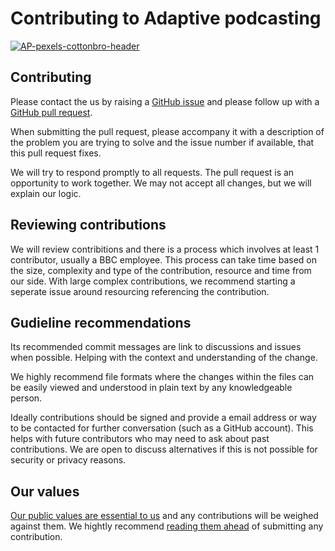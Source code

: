 # Contributing to Adaptive podcasting

[![AP-pexels-cottonbro-header](https://user-images.githubusercontent.com/1649922/188454404-9395c73b-fef2-4f41-b1b9-45e16b8082aa.jpg)](
https://github.com/bbc/adaptivepodcasting)

## Contributing

Please contact the us by raising a [GitHub issue](issues/new) and please follow up with a [GitHub pull request](https://github.com/bbc/adaptivepodcasting/pulls).

When submitting the pull request, please accompany it with a description of the problem you are trying to solve and the issue number if available, that this pull request fixes.

We will try to respond promptly to all requests. The pull request is an opportunity to work together. We may not accept all changes, but we will explain our logic.

## Reviewing contributions

We will review contribitions and there is a process which involves at least 1 contributor, usually a BBC employee. This process can take time based on the size, complexity and type of the contribution, resource and time from our side. With large complex contributions, we recommend starting a seperate issue around resourcing referencing the contribution.

## Gudieline recommendations

Its recommended commit messages are link to discussions and issues when possible. Helping with the context and understanding of the change.

We highly recommend file formats where the changes within the files can be easily viewed and understood in plain text by any knowledgeable person.

Ideally contributions should be signed and provide a email address or way to be contacted for further conversation (such as a GitHub account). This helps with future contributors who may need to ask about past contributions.
We are open to discuss alternatives if this is not possible for security or privacy reasons.

## Our values

[Our public values are essential to us](https://www.bbc.com/aboutthebbc/governance/mission) and any contributions will be weighed against them. We hightly recommend [reading them ahead](https://www.bbc.com/aboutthebbc/governance/mission) of submitting any contribution.